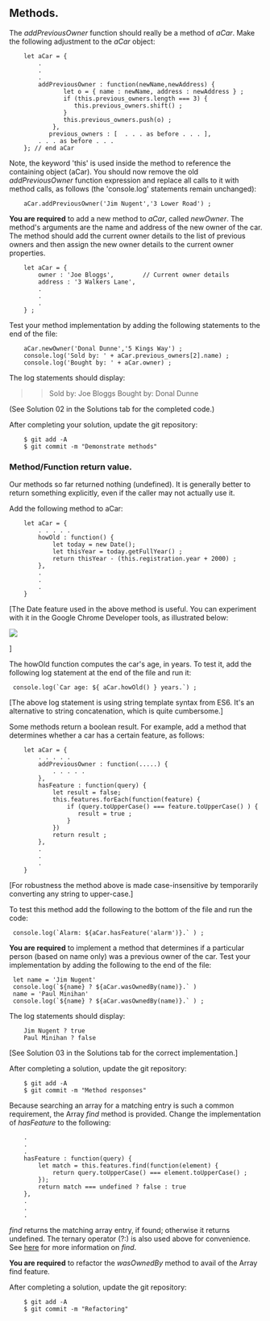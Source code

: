 ## Methods.

The *addPreviousOwner* function should really be a method of *aCar*. Make the following adjustment to the *aCar* object:

		let aCar = {
			.
			.
			.
			addPreviousOwner : function(newName,newAddress) {
			       let o = { name : newName, address : newAddress } ;
			       if (this.previous_owners.length === 3) {
			       	  this.previous_owners.shift() ;
			       }
			       this.previous_owners.push(o) ;
			    },
		       previous_owners : [  . . . as before . . . ],
			. . . as before . . .
		}; // end aCar 

Note, the keyword 'this' is used inside the method to reference the containing object (aCar). You should now remove the old *addPreviousOwner* function expression and replace all calls to it with method calls, as follows (the 'console.log' statements remain unchanged):

        aCar.addPreviousOwner('Jim Nugent','3 Lower Road') ;

__You are required__ to add a new method to *aCar*, called *newOwner*. The method's arguments are the name and address of the new owner of the car. The method should add the current owner details to the list of previous owners and then assign the new owner details  to the current owner properties. 
 
        let aCar = {
	        owner : 'Joe Bloggs',        // Current owner details
	        address : '3 Walkers Lane',
	        .
	        .
	        .
	    } ;

Test your method implementation by adding the following statements to the end of the file:  

		aCar.newOwner('Donal Dunne','5 Kings Way') ;
		console.log('Sold by: ' + aCar.previous_owners[2].name) ;
		console.log('Bought by: ' + aCar.owner) ;

The log statements should display:

>>Sold by: Joe Bloggs
>>Bought by: Donal Dunne

(See Solution 02 in the Solutions tab for the completed code.)

After completing your solution, update the git repository:
 
        $ git add -A
        $ git commit -m "Demonstrate methods"

### Method/Function return value.

Our methods so far returned nothing (undefined). It is generally better to return something explicitly, even if the caller may not actually use it.

Add the following method to  aCar:

		let aCar = {
			. . . . . 
			howOld : function() {
			    let today = new Date();
				let thisYear = today.getFullYear() ;
		        return thisYear - (this.registration.year + 2000) ;
			},
			.
			.
			.
		}


[The Date feature used in the above method is useful. You can experiment with it in the Google Chrome Developer tools, as illustrated below:

![][date]

]

The howOld function computes the car's age, in years. To test it, add the following log statement at the end of the file and run it:

     console.log(`Car age: ${ aCar.howOld() } years.`) ;

[The above log statement is using string template syntax from ES6. It's an alternative to string concatenation, which is quite cumbersome.]

Some methods return a boolean result. For example, add a method that determines whether a car has a certain feature, as follows:


		let aCar = {
		    . . . . .
			addPreviousOwner : function(.....) { 
		        . . . . .
		    },
			hasFeature : function(query) {
				let result = false;
			    this.features.forEach(function(feature) {
			   	    if (query.toUpperCase() === feature.toUpperCase() ) {
					   result = true ;
				    }
				})
			    return result ;
			},
			.
			.
			. 
		}

[For robustness the method above is made case-insensitive by temporarily converting any string to upper-case.]

To test this method add the following to the bottom of the file and run the code:

     console.log(`Alarm: ${aCar.hasFeature('alarm')}.` ) ;

__You are required__ to implement a method that determines if a particular person (based on name only) was a previous owner of the car. Test your implementation by adding the following to the end of the file:

     let name = 'Jim Nugent'
     console.log(`${name} ? ${aCar.wasOwnedBy(name)}.` ) 
     name = 'Paul Minihan' 
     console.log(`${name} ? ${aCar.wasOwnedBy(name)}.` ) ;

The log statements should display:

		Jim Nugent ? true
		Paul Minihan ? false

[See Solution 03 in the Solutions tab for the correct implementation.]

After completing a solution, update the git repository:
 
        $ git add -A
        $ git commit -m "Method responses"

Because searching an array for a matching entry is such a common requirement, the Array *find* method is provided. Change the implementation of *hasFeature* to the following:

        .
        .
        .
		hasFeature : function(query) {
			let match = this.features.find(function(element) {
				return query.toUpperCase() === element.toUpperCase() ;
			});
			return match === undefined ? false : true 
		},
		.
		.
		.

*find* returns the matching array entry, if found; otherwise it returns undefined. The ternary operator (?:) is also used above for convenience. See [here][find] for more information on *find*. 

__You are required__ to refactor the *wasOwnedBy* method to avail of the Array find feature.

After completing a solution, update the git repository:
 
        $ git add -A
        $ git commit -m "Refactoring"

[solution]: ./05.solutions.html
[date]: ./img/date.png
[find]: https://developer.mozilla.org/en/docs/Web/JavaScript/Reference/Global_Objects/Array/find

